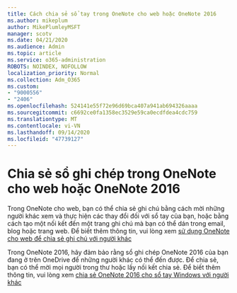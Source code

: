 ```yaml
---
title: Cách chia sẻ sổ tay trong OneNote cho web hoặc OneNote 2016
ms.author: mikeplum
author: MikePlumleyMSFT
manager: scotv
ms.date: 04/21/2020
ms.audience: Admin
ms.topic: article
ms.service: o365-administration
ROBOTS: NOINDEX, NOFOLLOW
localization_priority: Normal
ms.collection: Adm_O365
ms.custom:
- "9000556"
- "2406"
ms.openlocfilehash: 524141e55f72e96d69bca407a941ab694326aaaa
ms.sourcegitcommit: c6692ce0fa1358ec3529e59ca0ecdfdea4cdc759
ms.translationtype: MT
ms.contentlocale: vi-VN
ms.lasthandoff: 09/14/2020
ms.locfileid: "47739127"
---
```

# <a name="share-notebooks-in-onenote-for-the-web-or-onenote-2016"></a>Chia sẻ sổ ghi chép trong OneNote cho web hoặc OneNote 2016

Trong OneNote cho web, bạn có thể chia sẻ ghi chú bằng cách mời những người khác xem và thực hiện các thay đổi đối với sổ tay của bạn, hoặc bằng cách tạo một nối kết đến một trang ghi chú mà bạn có thể dán trong email, blog hoặc trang web. Để biết thêm thông tin, vui lòng xem [sử dụng OneNote cho web để chia sẻ ghi chú với người khác](https://support.office.com/article/D3481FBE-E06C-4883-B7E9-B2EE9F38AED3)

Trong OneNote 2016, hãy đảm bảo rằng sổ ghi chép OneNote 2016 của bạn đang ở trên OneDrive để những người khác có thể đến được. Để chia sẻ, bạn có thể mời mọi người trong thư hoặc lấy nối kết chia sẻ. Để biết thêm thông tin, vui lòng xem [chia sẻ OneNote 2016 cho sổ tay Windows với người khác](https://support.office.com/article/d14b6033-7a95-4536-9216-bb0a5e0f8285)